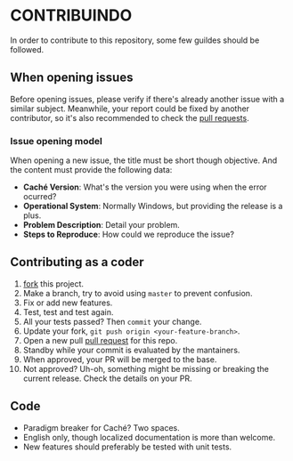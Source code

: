# CONTRIBUINDO

In order to contribute to this repository, some few guildes should be followed.

## When opening issues

Before opening issues, please verify if there's already another issue with a similar subject. Meanwhile, your report could be fixed
by another contributor, so it's also recommended to check the [pull requests](https://github.com/rfns/port/pulls).

### Issue opening model

When opening a new issue, the title must be short though objective.
And the content must provide the following data:

* __Caché Version__: What's the version you were using when the error ocurred?
* __Operational System__: Normally Windows, but providing the release is a plus.
* __Problem Description__: Detail your problem.
* __Steps to Reproduce__: How could we reproduce the issue?

## Contributing as a coder

1. [fork](https://github.com/qualix-tec/shipy-isc-api#fork-destination-box) this project.
2. Make a branch, try to avoid using `master` to prevent confusion.
3. Fix or add new features.
5. Test, test and test again.
6. All your tests passed? Then `commit` your change.
7. Update your fork, `git push origin <your-feature-branch>`.
8. Open a new pull [pull request](https://github.com/qualix-tec/shipy-isc-api/pulls) for this repo.
7. Standby while your commit is evaluated by the mantainers.
8. When approved, your PR will be merged to the base.
9. Not approved? Uh-oh, something might be missing or breaking the current release. Check the details on your PR.

## Code

* Paradigm breaker for Caché? Two spaces.
* English only, though localized documentation is more than welcome.
* New features should preferably be tested with unit tests.
